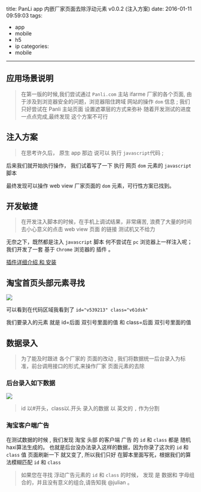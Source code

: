title: PanLi app 内嵌厂家页面去除浮动元素 v0.0.2 (注入方案)
date: 2016-01-11 09:59:03
tags:
  - app
  - mobile
  - h5
  - ip
categories:
  - mobile
---

## 应用场景说明

> 在第一版的时候,我们尝试通过 `Panli.com` 主站 ifarme 厂家的各个页面,
> 由于涉及到浏览器安全的问题，浏览器阻住跨域 网站的操作 `dom` 信息 ; 
> 我们只好尝试在 Panli  主站页面 设置遮罩层的方式来弥补
> 随着开发测试的进度一点点完成,最终发现 这个方案不可行

## 注入方案

>在思考许久后， 原生 app 那边 说可以 执行 `javascript`代码 ;

后来我们就开始执行操作， 我们试着写了一下 执行 网页 `dom` 元素的 `javascript` 脚本

最终发现可以操作 web view 厂家页面的 `dom` 元素，可行性方案已找到。

## 开发敏捷

> 在开发注入脚本的时候，在手机上调试结果，非常痛苦,
> 浪费了大量的时间去小心意义的点击 web view 页面 的链接
> 测试机又不给力

无奈之下，既然都是注入 `javascript` 脚本 何不尝试在 `pc` 浏览器上一样注入呢；
我们开发了一套 基于 `Chrome` 浏览器的 插件 。

[插件详细介绍 和 安装](https://github.com/browser-extensions/appRemove)


## 淘宝首页头部元素寻找

![](http://zanjs.b0.upaiyun.com/image/1/f5/52ba910f9917a128b2b0ec64f710f.png)


可以看到在代码区域我看到了 ` id="v539213" class="v61dsk" ` 

我们要录入的元素 就是 id=后面 双引号里面的值 和 class=后面 双引号里面的值

## 数据录入

>为了能及时跟进 各个厂家的 页面的改动 , 
>我们将数据统一后台录入为标准，前台调用接口的形式,来操作厂家 页面元素的去除


### 后台录入如下数据

![](http://zanjs.b0.upaiyun.com/image/4/ae/dd0f6acb0780d2fb129bc0e6e26b3.png)


>id 以#开头，class以.开头
> 录入的数据 以 英文的 `,` 作为分割





### 淘宝客户端广告

在测试数据的时候 , 我们发现 淘宝 头部 的客户端 广告 的 `id`  和 `class` 都是 随机haxi算法生成的。
也就是后台没办法录入这样的数据，因为你录了这次的 `id`  和 `class` 值 页面刷新一下 就又变了,
所以我们只好 在脚本里面写死，根据我们的算法模糊匹配 `id` 和 `class  `

>如果您在寻找 浮动广告元素的 `id` 和 `class` 的时候，
>发现 是 数据和 字母组合的，并且没有意义的组合,请告知我 @julian 。 




 





 




